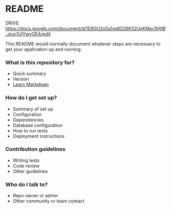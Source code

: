 # README #


DRIVE:   https://docs.google.com/document/d/1E8GU2s5s5gdlD28K52UxKMqr3HjfB_oiuc1UlYwyOEA/edit

This README would normally document whatever steps are necessary to get your application up and running.

### What is this repository for? ###

* Quick summary
* Version
* [Learn Markdown](https://bitbucket.org/tutorials/markdowndemo)

### How do I get set up? ###

* Summary of set up
* Configuration
* Dependencies
* Database configuration
* How to run tests
* Deployment instructions

### Contribution guidelines ###

* Writing tests
* Code review
* Other guidelines

### Who do I talk to? ###

* Repo owner or admin
* Other community or team contact